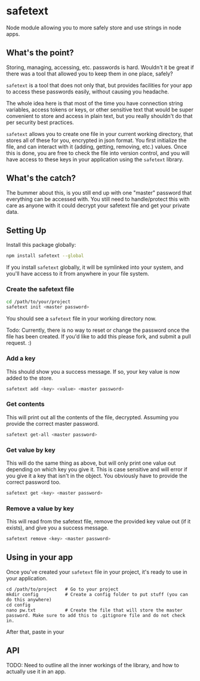 # safetext
Node module allowing you to more safely store and use strings in node apps.

## What's the point?
Storing, managing, accessing, etc. passwords is hard. Wouldn't it be great if there was a tool that allowed you to keep them in one place, safely?

`safetext` is a tool that does not only that, but provides facilities for your app to access these passwords easily, without causing you headache.

The whole idea here is that most of the time you have connection string variables, access tokens or keys, or other sensitive text that would be super convenient to store and access in plain text, but you really shouldn't do that per security best practices.

`safetext` allows you to create one file in your current working directory, that stores all of these for you, encrypted in json format. You first initialize the file, and can interact with it (adding, getting, removing, etc.) values. Once this is done, you are free to check the file into version control, and you will have access to these keys in your application using the `safetext` library.

## What's the catch?
The bummer about this, is you still end up with one "master" password that everything can be accessed with. You still need to handle/protect this with care as anyone with it could decrypt your safetext file and get your private data.

## Setting Up
Install this package globally:

```bash
npm install safetext --global
```

If you install `safetext` globally, it will be symlinked into your system, and you'll have access to it from anywhere in your file system.

### Create the safetext file

```bash
cd /path/to/your/project
safetext init <master password>
```

You should see a `safetext` file in your working directory now.

Todo: Currently, there is no way to reset or change the password once the file has been created. If you'd like to add this please fork, and submit a pull request. :)

### Add a key
This should show you a success message. If so, your key value is now added to the store.

```bash
safetext add <key> <value> <master password>
```

### Get contents
This will print out all the contents of the file, decrypted. Assuming you provide the correct master password.

```bash
safetext get-all <master password>
```

### Get value by key
This will do the same thing as above, but will only print one value out depending on which key you give it. This is case sensitive and will error if you give it a key that isn't in the object. You obviously have to provide the correct password too.

```bash
safetext get <key> <master password>
```

### Remove a value by key
This will read from the safetext file, remove the provided key value out (if it exists), and give you a success message.

```bash
safetext remove <key> <master password>
```

## Using in your app
Once you've created your `safetext` file in your project, it's ready to use in your application.

```
cd /path/to/project   # Go to your project
mkdir config          # Create a config folder to put stuff (you can do this anywhere)
cd config
nano pw.txt           # Create the file that will store the master password. Make sure to add this to .gitignore file and do not check in.
```

After that, paste in your 

## API
TODO: Need to outline all the inner workings of the library, and how to actually use it in an app.